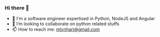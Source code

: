 ### Hi there 👋


- 🚀  I'm a software engineer expertised in Python, NodeJS and Angular
- 👯  I’m looking to collaborate on python related stuffs
- 📫  How to reach me: mlvnhari@gmail.com
